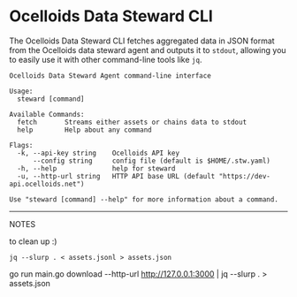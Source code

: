 # Ocelloids Data Steward CLI

The Ocelloids Data Steward CLI fetches aggregated data in JSON format from the Ocelloids data steward agent and outputs it to `stdout`, allowing you to easily use it with other command-line tools like `jq`.

```
Ocelloids Data Steward Agent command-line interface

Usage:
  steward [command]

Available Commands:
  fetch       Streams either assets or chains data to stdout
  help        Help about any command

Flags:
  -k, --api-key string    Ocelloids API key
      --config string     config file (default is $HOME/.stw.yaml)
  -h, --help              help for steward
  -u, --http-url string   HTTP API base URL (default "https://dev-api.ocelloids.net")

Use "steward [command] --help" for more information about a command.
```

---

NOTES

to clean up :)

```
jq --slurp . < assets.jsonl > assets.json
```

go run main.go download --http-url http://127.0.0.1:3000 | jq --slurp . > assets.json